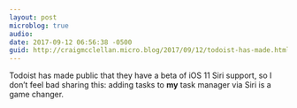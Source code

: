 ```yaml
---
layout: post
microblog: true
audio: 
date: 2017-09-12 06:56:38 -0500
guid: http://craigmcclellan.micro.blog/2017/09/12/todoist-has-made.html
---
```

Todoist has made public that they have a beta of iOS 11 Siri support, so I don’t feel bad sharing this: adding tasks to **my** task manager via Siri is a game changer.
